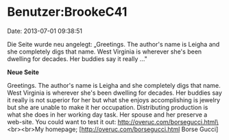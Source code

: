 Benutzer:BrookeC41
==================

Date: 2013-07-01 09:38:51

Die Seite wurde neu angelegt: „Greetings. The author\'s name is Leigha
and she completely digs that name. West Virginia is wherever she\'s been
dwelling for decades. Her buddies say it really ..."

**Neue Seite**

<div>

Greetings. The author\'s name is Leigha and she completely digs that
name. West Virginia is wherever she\'s been dwelling for decades. Her
buddies say it really is not superior for her but what she enjoys
accomplishing is jewelry but she are unable to make it her occupation.
Distributing production is what she does in her working day task. Her
spouse and her preserve a web-site. You could want to test it out:
http://overuc.com/borsegucci.html\<br\>\<br\>My homepage;
\[http://overuc.com/borsegucci.html Borse Gucci\]

</div>
